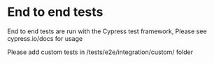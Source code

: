 # End to end tests

End to end tests are run with the Cypress test framework, Please see cypress.io/docs for usage

Please add custom tests in /tests/e2e/integration/custom/ folder
